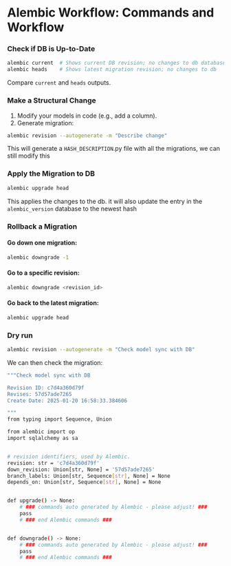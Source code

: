 
# Alembic Workflow: Commands and Workflow

### Check if DB is Up-to-Date
```bash
alembic current  # Shows current DB revision; no changes to db database
alembic heads    # Shows latest migration revision; no changes to db
```
Compare `current` and `heads` outputs.

### Make a Structural Change
1. Modify your models in code (e.g., add a column).
2. Generate migration:
```bash
alembic revision --autogenerate -m "Describe change"
```
This will generate a `HASH_DESCRIPTION`.py file with all the migrations, we can still modify this

### Apply the Migration to DB
```bash
alembic upgrade head
```
This applies the changes to the db. it will also update the entry in the `alembic_version` database to the newest hash

### Rollback a Migration
#### Go down one migration:
```bash
alembic downgrade -1
```

#### Go to a specific revision:
```bash
alembic downgrade <revision_id>
```

#### Go back to the latest migration:
```bash
alembic upgrade head
```


### Dry run
```bash
alembic revision --autogenerate -m "Check model sync with DB"
```

We can then check the migration:

```bash
"""Check model sync with DB

Revision ID: c7d4a360d79f
Revises: 57d57ade7265
Create Date: 2025-01-20 16:58:33.384606

"""
from typing import Sequence, Union

from alembic import op
import sqlalchemy as sa


# revision identifiers, used by Alembic.
revision: str = 'c7d4a360d79f'
down_revision: Union[str, None] = '57d57ade7265'
branch_labels: Union[str, Sequence[str], None] = None
depends_on: Union[str, Sequence[str], None] = None


def upgrade() -> None:
    # ### commands auto generated by Alembic - please adjust! ###
    pass
    # ### end Alembic commands ###


def downgrade() -> None:
    # ### commands auto generated by Alembic - please adjust! ###
    pass
    # ### end Alembic commands ###

```
